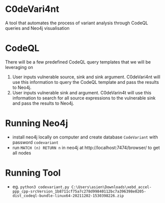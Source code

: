 # C0deVari4nt 
A tool that automates the process of variant analysis through CodeQL queries and Neo4j visualisation

# CodeQL
There will be a few predefined CodeQL query templates that we will be leveraging on
1. User inputs vulnerable source, sink and sink argument. C0deVari4nt will use this information to query the CodeQL template and pass the results to Neo4j.
2. User inputs vulnerable sink and argument. C0deVarin4t will use this information to search for all source expressions to the vulnerable sink and pass the results to Neo4j.

# Running Neo4j
- install neo4j locally on computer and create database `CodeVariant` with password `codevariant`
- run `MATCH (n) RETURN n` in neo4j at http://localhost:7474/browser/ to get all nodes

# Running Tool
- eg. `python3 codevariant.py C:\Users\asien\Downloads\xebd_accel-ppp_cpp-srcVersion_1b8711cf75a7c278d99840112bc7a396398e0205-dist_codeql-bundle-linux64-20211202-1530398226.zip`
